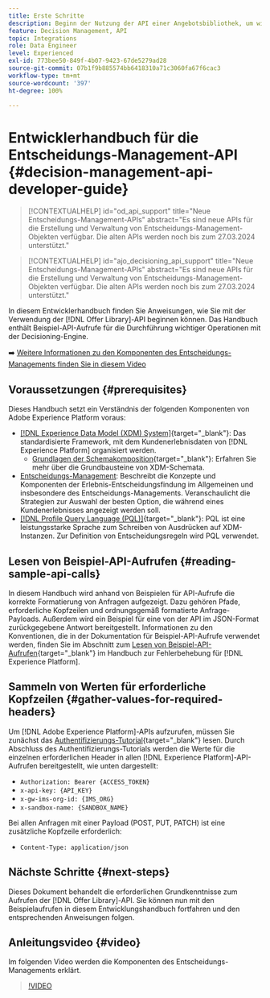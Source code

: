 ```yaml
---
title: Erste Schritte
description: Beginn der Nutzung der API einer Angebotsbibliothek, um wichtige Operationen unter Verwendung der Decisioning-Engine durchzuführen.
feature: Decision Management, API
topic: Integrations
role: Data Engineer
level: Experienced
exl-id: 773bee50-849f-4b07-9423-67de5279ad28
source-git-commit: 07b1f9b885574bb6418310a71c3060fa67f6cac3
workflow-type: tm+mt
source-wordcount: '397'
ht-degree: 100%

---
```


# Entwicklerhandbuch für die Entscheidungs-Management-API {#decision-management-api-developer-guide}

>[!CONTEXTUALHELP]
>id="od_api_support"
>title="Neue Entscheidungs-Management-APIs"
>abstract="Es sind neue APIs für die Erstellung und Verwaltung von Entscheidungs-Management-Objekten verfügbar. Die alten APIs werden noch bis zum 27.03.2024 unterstützt."

>[!CONTEXTUALHELP]
>id="ajo_decisioning_api_support"
>title="Neue Entscheidungs-Management-APIs"
>abstract="Es sind neue APIs für die Erstellung und Verwaltung von Entscheidungs-Management-Objekten verfügbar. Die alten APIs werden noch bis zum 27.03.2024 unterstützt."

In diesem Entwicklerhandbuch finden Sie Anweisungen, wie Sie mit der Verwendung der [!DNL Offer Library]-API beginnen können. Das Handbuch enthält Beispiel-API-Aufrufe für die Durchführung wichtiger Operationen mit der Decisioning-Engine.

➡️ [Weitere Informationen zu den Komponenten des Entscheidungs-Managements finden Sie in diesem Video](#video)

## Voraussetzungen {#prerequisites}

Dieses Handbuch setzt ein Verständnis der folgenden Komponenten von Adobe Experience Platform voraus:

* [[!DNL Experience Data Model (XDM) System]](https://experienceleague.adobe.com/docs/experience-platform/xdm/home.html?lang=de){target="_blank"}: Das standardisierte Framework, mit dem Kundenerlebnisdaten von [!DNL Experience Platform] organisiert werden.
   * [Grundlagen der Schemakomposition](https://experienceleague.adobe.com/docs/experience-platform/xdm/schema/composition.html?lang=de){target="_blank"}: Erfahren Sie mehr über die Grundbausteine von XDM-Schemata.
* [Entscheidungs-Management](../../../using/offers/get-started/starting-offer-decisioning.md): Beschreibt die Konzepte und Komponenten der Erlebnis-Entscheidungsfindung im Allgemeinen und insbesondere des Entscheidungs-Managements. Veranschaulicht die Strategien zur Auswahl der besten Option, die während eines Kundenerlebnisses angezeigt werden soll.
* [[!DNL Profile Query Language (PQL)]](https://experienceleague.adobe.com/docs/experience-platform/segmentation/pql/overview.html?lang=de){target="_blank"}: PQL ist eine leistungsstarke Sprache zum Schreiben von Ausdrücken auf XDM-Instanzen. Zur Definition von Entscheidungsregeln wird PQL verwendet.

## Lesen von Beispiel-API-Aufrufen {#reading-sample-api-calls}

In diesem Handbuch wird anhand von Beispielen für API-Aufrufe die korrekte Formatierung von Anfragen aufgezeigt. Dazu gehören Pfade, erforderliche Kopfzeilen und ordnungsgemäß formatierte Anfrage-Payloads. Außerdem wird ein Beispiel für eine von der API im JSON-Format zurückgegebene Antwort bereitgestellt. Informationen zu den Konventionen, die in der Dokumentation für Beispiel-API-Aufrufe verwendet werden, finden Sie im Abschnitt zum [Lesen von Beispiel-API-Aufrufen](https://experienceleague.adobe.com/docs/experience-platform/landing/troubleshooting.html?lang=de#how-do-i-format-an-api-request){target="_blank"} im Handbuch zur Fehlerbehebung für [!DNL Experience Platform].

## Sammeln von Werten für erforderliche Kopfzeilen {#gather-values-for-required-headers}

Um [!DNL Adobe Experience Platform]-APIs aufzurufen, müssen Sie zunächst das [Authentifizierungs-Tutorial](https://experienceleague.adobe.com/docs/experience-platform/landing/platform-apis/api-authentication.html?lang=de){target="_blank"} lesen. Durch Abschluss des Authentifizierungs-Tutorials werden die Werte für die einzelnen erforderlichen Header in allen [!DNL Experience Platform]-API-Aufrufen bereitgestellt, wie unten dargestellt:

* `Authorization: Bearer {ACCESS_TOKEN}`
* `x-api-key: {API_KEY}`
* `x-gw-ims-org-id: {IMS_ORG}`
* `x-sandbox-name: {SANDBOX_NAME}`

Bei allen Anfragen mit einer Payload (POST, PUT, PATCH) ist eine zusätzliche Kopfzeile erforderlich:

* `Content-Type: application/json`

## Nächste Schritte {#next-steps}

Dieses Dokument behandelt die erforderlichen Grundkenntnisse zum Aufrufen der [!DNL Offer Library]-API. Sie können nun mit den Beispielaufrufen in diesem Entwicklungshandbuch fortfahren und den entsprechenden Anweisungen folgen.
<!--
>[!NOTE]
>
> The In-app messaging channel in Adobe Journey Optimizer uses decision management objects. If your organization uses the in-app messaging channel, then API list requests for objects will include objects created by the in-app messaging service and can be ignored for decision management use cases. Objects created for in-app messages will have `createdBy = "Mobile_Sheliak"`.
-->

## Anleitungsvideo {#video}

Im folgenden Video werden die Komponenten des Entscheidungs-Managements erklärt.

>[!VIDEO](https://video.tv.adobe.com/v/329919?quality=12)

